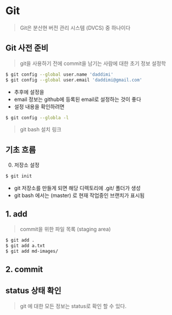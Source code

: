 # Git

> Git은 분산현 버전 관리 시스템 (DVCS) 중 하나이다



## Git 사전 준비

> git을 사용하기 전에 commit을 남기는 사람에 대한 초기 정보 설정학

```bash
$ git config --global user.name 'daddimi'
$ git config --global user.email 'daddimi@gmail.com'
```

* 추후에 설정을 
* email 정보는 github에 등록된 email로 설정하는 것이 좋다
* 설정 내용을 확인하려면

```bash
$ git config --globla -l
```

> git bash 설치 링크



## 기초 흐름

0. 저장소 설정

```bash
$ git init
```

* git 저장소를 만들게 되면 해당 디렉토리에 .git/ 폴더가 생성
* git bash 에서는 (master) 로 현재 작업중인 브랜치가 표시됨



## 1. add

> commit을 위한 파일 목록 (staging area)

```bash
$ git add .
$ git add a.txt
$ git add md-images/ 
```

## 2. commit





## status 상태 확인

> git 에 대한 모든 정보는 status로 확인 할 수 있다. 









